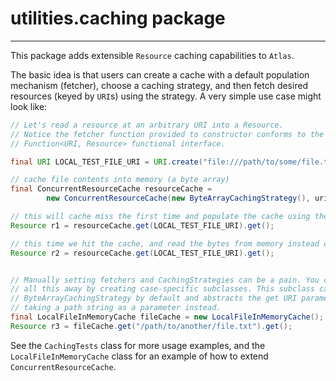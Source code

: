 # utilities.caching package

---

This package adds extensible `Resource` caching capabilities to `Atlas`.

The basic idea is that users can create a cache with a default population mechanism (fetcher), choose a caching strategy, and then fetch desired resources (keyed by `URI`s) using the strategy. A very simple use case might look like:

```java
// Let's read a resource at an arbitrary URI into a Resource.
// Notice the fetcher function provided to constructor conforms to the
// Function<URI, Resource> functional interface.

final URI LOCAL_TEST_FILE_URI = URI.create("file:///path/to/some/file.txt");

// cache file contents into memory (a byte array)
final ConcurrentResourceCache resourceCache = 
        new ConcurrentResourceCache(new ByteArrayCachingStrategy(), uri -> Optional.of(new File(uri.getPath())));

// this will cache miss the first time and populate the cache using the provided fetcher
Resource r1 = resourceCache.get(LOCAL_TEST_FILE_URI).get();

// this time we hit the cache, and read the bytes from memory instead of with the fetcher (from disk)
Resource r2 = resourceCache.get(LOCAL_TEST_FILE_URI).get();


// Manually setting fetchers and CachingStrategies can be a pain. You can abstract
// all this away by creating case-specific subclasses. This subclass cache uses
// ByteArrayCachingStrategy by default and abstracts the get URI parameter by just
// taking a path string as a parameter instead.
final LocalFileInMemoryCache fileCache = new LocalFileInMemoryCache();
Resource r3 = fileCache.get("/path/to/another/file.txt").get();
```
See the `CachingTests` class for more usage examples, and the `LocalFileInMemoryCache` class for an example of how to extend `ConcurrentResourceCache`.
